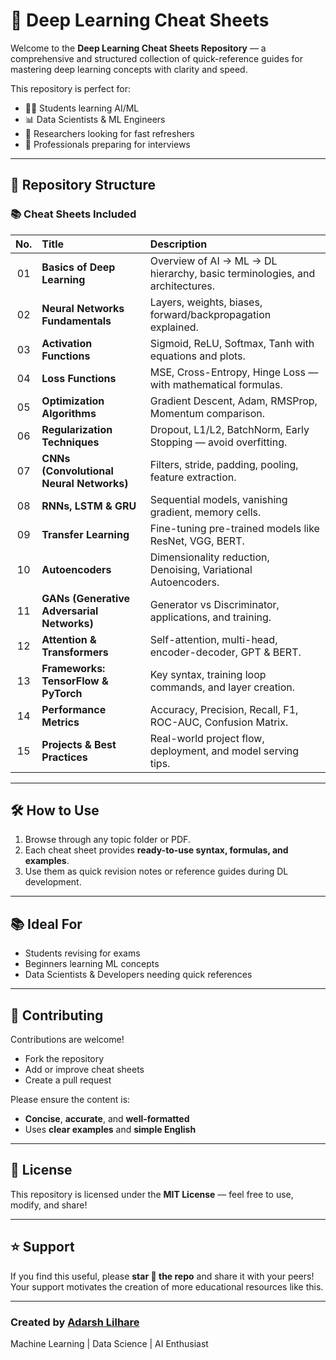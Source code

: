 # 🧠 Deep Learning Cheat Sheets

Welcome to the **Deep Learning Cheat Sheets Repository** — a comprehensive and structured collection of quick-reference guides for mastering deep learning concepts with clarity and speed.

This repository is perfect for:
- 🧑‍💻 Students learning AI/ML  
- 📊 Data Scientists & ML Engineers  
- 🔬 Researchers looking for fast refreshers  
- 💼 Professionals preparing for interviews  

---

## 📂 Repository Structure
### 📚 Cheat Sheets Included
 
| No. | Title | Description |
|:--:|:--------------------------------------------|:------------------------------------------------|
| 01 | **Basics of Deep Learning** | Overview of AI → ML → DL hierarchy, basic terminologies, and architectures. |
| 02 | **Neural Networks Fundamentals** | Layers, weights, biases, forward/backpropagation explained. |
| 03 | **Activation Functions** | Sigmoid, ReLU, Softmax, Tanh with equations and plots. |
| 04 | **Loss Functions** | MSE, Cross-Entropy, Hinge Loss — with mathematical formulas. |
| 05 | **Optimization Algorithms** | Gradient Descent, Adam, RMSProp, Momentum comparison. |
| 06 | **Regularization Techniques** | Dropout, L1/L2, BatchNorm, Early Stopping — avoid overfitting. |
| 07 | **CNNs (Convolutional Neural Networks)** | Filters, stride, padding, pooling, feature extraction. |
| 08 | **RNNs, LSTM & GRU** | Sequential models, vanishing gradient, memory cells. |
| 09 | **Transfer Learning** | Fine-tuning pre-trained models like ResNet, VGG, BERT. |
| 10 | **Autoencoders** | Dimensionality reduction, Denoising, Variational Autoencoders. |
| 11 | **GANs (Generative Adversarial Networks)** | Generator vs Discriminator, applications, and training. |
| 12 | **Attention & Transformers** | Self-attention, multi-head, encoder-decoder, GPT & BERT. |
| 13 | **Frameworks: TensorFlow & PyTorch** | Key syntax, training loop commands, and layer creation. |
| 14 | **Performance Metrics** | Accuracy, Precision, Recall, F1, ROC-AUC, Confusion Matrix. |
| 15 | **Projects & Best Practices** | Real-world project flow, deployment, and model serving tips. |

---

## 🛠️ How to Use

1. Browse through any topic folder or PDF.
2. Each cheat sheet provides **ready-to-use syntax, formulas, and examples**.
3. Use them as quick revision notes or reference guides during DL development.

---

## 📚 Ideal For
- Students revising for exams  
- Beginners learning ML concepts  
- Data Scientists & Developers needing quick references  

---

## 🤝 Contributing

Contributions are welcome!  
- Fork the repository  
- Add or improve cheat sheets  
- Create a pull request  

Please ensure the content is:
- **Concise**, **accurate**, and **well-formatted**
- Uses **clear examples** and **simple English**

---

## 📜 License
This repository is licensed under the **MIT License** — feel free to use, modify, and share!

---

## ⭐ Support
If you find this useful, please **star 🌟 the repo** and share it with your peers!  
Your support motivates the creation of more educational resources like this.

---

### Created by [Adarsh Lilhare](https://github.com/AdarshLilhare)
Machine Learning | Data Science | AI Enthusiast


